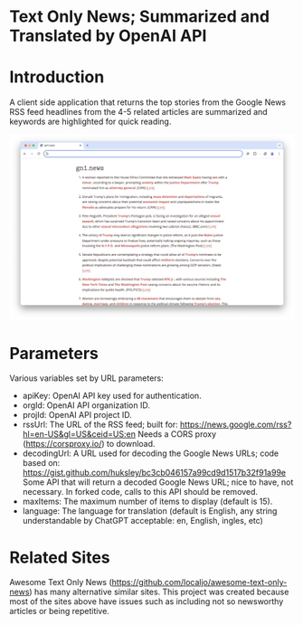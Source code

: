 # Text Only News; Summarized and Translated by OpenAI API

# Introduction
A client side application that returns the top stories from the Google News RSS feed headlines from the 4-5 related articles are summarized and keywords are highlighted for quick reading. 

![Screenshot](screenshot.png)

# Parameters
Various variables set by URL parameters:

- apiKey: OpenAI API key used for authentication.
- orgId: OpenAI API organization ID.
- projId: OpenAI API project ID.
- rssUrl: The URL of the RSS feed; built for: https://news.google.com/rss?hl=en-US&gl=US&ceid=US:en Needs a CORS proxy (https://corsproxy.io/) to download.
- decodingUrl: A URL used for decoding the Google News URLs; code based on: https://gist.github.com/huksley/bc3cb046157a99cd9d1517b32f91a99e Some API that will return a decoded Google News URL; nice to have, not necessary. In forked code, calls to this API should be removed. 
- maxItems: The maximum number of items to display (default is 15).
- language: The language for translation (default is English, any string understandable by ChatGPT acceptable: en, English, ingles, etc)

# Related Sites 
Awesome Text Only News (https://github.com/localjo/awesome-text-only-news) has many alternative similar sites. This project was created because most of the sites above have issues such as including not so newsworthy articles or being repetitive. 
